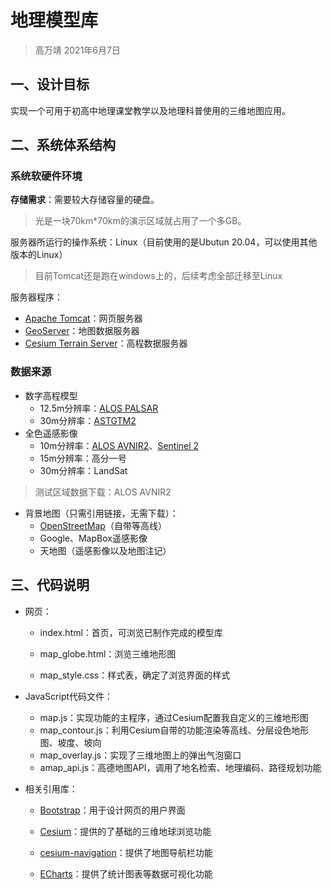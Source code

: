 # 地理模型库

>   高万靖        2021年6月7日

## 一、设计目标

实现一个可用于初高中地理课堂教学以及地理科普使用的三维地图应用。



## 二、系统体系结构

### 系统软硬件环境

**存储需求**：需要较大存储容量的硬盘。

>   光是一块70km*70km的演示区域就占用了一个多GB。

服务器所运行的操作系统：Linux（目前使用的是Ubutun 20.04，可以使用其他版本的Linux）

>   目前Tomcat还是跑在windows上的，后续考虑全部迁移至Linux

服务器程序：

-   [Apache Tomcat](https://tomcat.apache.org/)：网页服务器
-   [GeoServer](http://geoserver.org/)：地图数据服务器
-   [Cesium Terrain Server](https://github.com/geo-data/cesium-terrain-server)：高程数据服务器



### 数据来源

-   数字高程模型
    -   12.5m分辨率：[ALOS PALSAR](https://search.asf.alaska.edu/)
    -   30m分辨率：[ASTGTM2](http://www.gscloud.cn/sources/details/310?pid=302)
-   全色遥感影像
    -   10m分辨率：[ALOS AVNIR2](https://search.asf.alaska.edu/)、[Sentinel 2](https://creodias.eu/)
    -   15m分辨率：高分一号
    -   30m分辨率：LandSat

>   测试区域数据下载：ALOS AVNIR2


-   背景地图（只需引用链接，无需下载）：
    -   [OpenStreetMap](https://www.openstreetmap.org/)（自带等高线）
    -   Google、MapBox遥感影像
    -   天地图（遥感影像以及地图注记）

## 三、代码说明

-   网页：
    -   index.html：首页，可浏览已制作完成的模型库

    -   map_globe.html：浏览三维地形图
    
    -   map_style.css：样式表，确定了浏览界面的样式
-   JavaScript代码文件：
    -   map.js：实现功能的主程序，通过Cesium配置我自定义的三维地形图
    -   map_contour.js：利用Cesium自带的功能渲染等高线、分层设色地形图、坡度、坡向
    -   map_overlay.js：实现了三维地图上的弹出气泡窗口
    -   amap_api.js：高德地图API，调用了地名检索、地理编码、路径规划功能
    
-   相关引用库：
    -   [Bootstrap](https://v3.bootcss.com/)：用于设计网页的用户界面

    -   [Cesium](https://github.com/CesiumGS/cesium)：提供的了基础的三维地球浏览功能

    -   [cesium-navigation](https://github.com/alberto-acevedo/cesium-navigation)：提供了地图导航栏功能

    -   [ECharts](https://echarts.apache.org/zh/index.html)：提供了统计图表等数据可视化功能

